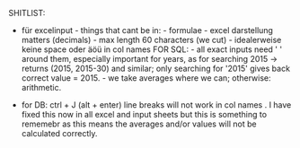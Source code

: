 SHITLIST:
   + für excelinput - things that cant be in:
          - formulae
          - excel darstellung matters (decimals)
          - max length 60 characters (we cut)
          - idealerweise keine space oder äöü in col names
FOR SQL:
          - all exact inputs need ' ' around them, especially important for years, as for searching 2015 -> returns (2015, 2015-30) and similar; only searching for '2015' gives back correct value = 2015.
          - we take averages where we can; otherwise: arithmetic.

+ for DB: ctrl + J (alt + enter) line breaks will not work in col names . I have fixed this now in all excel and input sheets but this is something to rememebr as this means the averages and/or values will not be calculated correctly.
   



